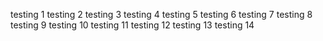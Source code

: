 testing 1
testing 2
testing 3
testing 4
testing 5
testing 6
testing 7
testing 8
testing 9
testing 10
testing 11
testing 12
testing 13
testing 14
